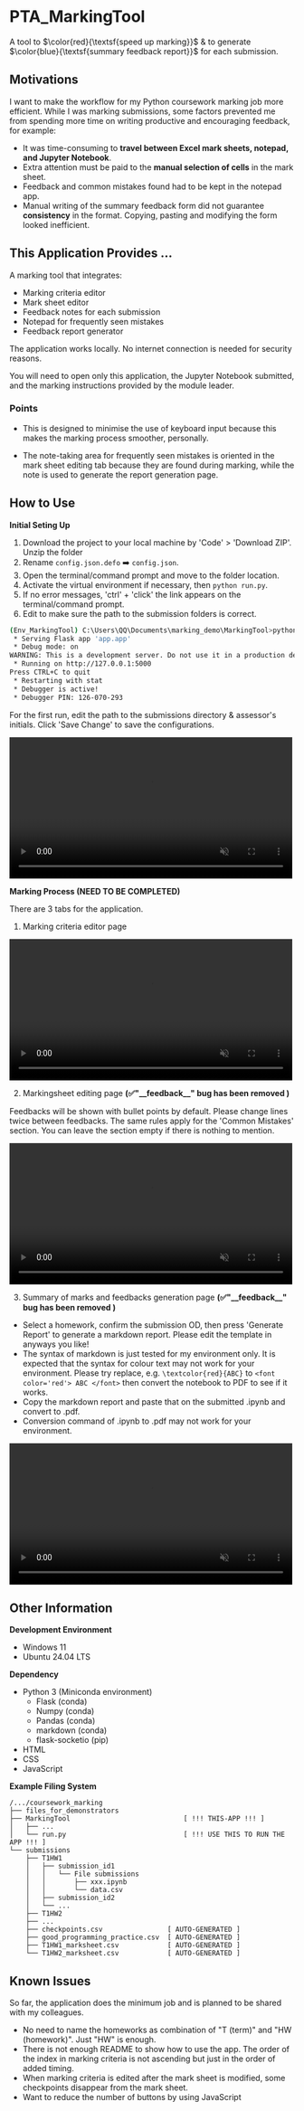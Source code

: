 # PTA_MarkingTool


A tool to $\color{red}{\textsf{speed up marking}}$ & to generate $\color{blue}{\textsf{summary feedback report}}$ for each submission. 

<h2>Motivations</h2>

I want to make the workflow for my Python coursework marking job more efficient. While I was marking submissions, some factors prevented me from spending more time on writing productive and encouraging feedback, for example:

- It was time-consuming to **travel between Excel mark sheets, notepad, and Jupyter Notebook**.
- Extra attention must be paid to the **manual selection of cells** in the mark sheet.
- Feedback and common mistakes found had to be kept in the notepad app.
- Manual writing of the summary feedback form did not guarantee **consistency** in the format. Copying, pasting and modifying the form looked inefficient.

<h2>This Application Provides ...</h2>

A marking tool that integrates:

- Marking criteria editor
- Mark sheet editor
- Feedback notes for each submission
- Notepad for frequently seen mistakes
- Feedback report generator

The application works locally. No internet connection is needed for security reasons.

You will need to open only this application, the Jupyter Notebook submitted, and the marking instructions provided by the module leader.

<h3>Points</h3>

- This is designed to minimise the use of keyboard input because this makes the marking process smoother, personally.

- The note-taking area for frequently seen mistakes is oriented in the mark sheet editing tab because they are found during marking, while the note is used to generate the report generation page. 


<h2>How to Use</h2>

**Initial Seting Up**

1. Download the project to your local machine by 'Code' > 'Download ZIP'. Unzip the folder
2. Rename `config.json.defo` ➡️ `config.json`.
3. Open the terminal/command prompt and move to the folder location.
4. Activate the virtual environment if necessary, then `python run.py`.
5. If no error messages, 'ctrl' + 'click' the link appears on the terminal/command prompt.
6. Edit to make sure the path to the submission folders is correct.

```bash
(Env_MarkingTool) C:\Users\QQ\Documents\marking_demo\MarkingTool>python run.py
 * Serving Flask app 'app.app'
 * Debug mode: on
WARNING: This is a development server. Do not use it in a production deployment. Use a production WSGI server instead.
 * Running on http://127.0.0.1:5000
Press CTRL+C to quit
 * Restarting with stat
 * Debugger is active!
 * Debugger PIN: 126-070-293
```


For the first run, edit the path to the submissions directory & assessor's initials. Click 'Save Change' to save the configurations.


<video src="https://github.com/user-attachments/assets/842c2961-15e1-4600-be47-2548757c0721" controls playsinline autoplay loop muted width="500"></video>

**Marking Process (NEED TO BE COMPLETED)**

There are 3 tabs for the application.
1. Marking criteria editor page

<video src="https://github.com/user-attachments/assets/1f203d72-21be-4a5b-8e34-61482fb627e2" controls playsinline autoplay loop muted width="500"></video>

2. Markingsheet editing page **(✅"\_\_feedback\_\_" bug has been removed )**

Feedbacks will be shown with bullet points by default. Please change lines twice between feedbacks. The same rules apply for the 'Common Mistakes' section. You can leave the section empty if there is nothing to mention.

<video src="https://github.com/user-attachments/assets/c1e0ff15-0e6e-4827-b0bd-4482e49a38f7" controls playsinline autoplay loop muted width="500"></video>


3. Summary of marks and feedbacks generation page **(✅"\_\_feedback\_\_" bug has been removed )**

- Select a homework, confirm the submission OD, then press 'Generate Report' to generate a markdown report. Please edit the template in anyways you like!
- The syntax of markdown is just tested for my environment only. It is expected that the syntax for colour text may not work for your environment. Please try replace, e.g. `\textcolor{red}{ABC}` to `<font color='red'> ABC </font>` then convert the notebook to PDF to see if it works.
- Copy the markdown report and paste that on the submitted .ipynb and convert to .pdf.
- Conversion command of .ipynb to .pdf may not work for your environment.

<video src="https://github.com/user-attachments/assets/0540702e-4f1f-4cbe-aa40-3c9acc24e848" controls playsinline autoplay loop muted width="500"></video>

<h2>Other Information</h2>

**Development Environment**
- Windows 11
- Ubuntu 24.04 LTS

**Dependency**
- Python 3 (Miniconda environment)
  - Flask (conda)
  - Numpy (conda)
  - Pandas (conda)
  - markdown (conda)
  - flask-socketio (pip)
- HTML
- CSS
- JavaScript

**Example Filing System**
```
/.../coursework_marking
├── files_for_demonstrators
├── MarkingTool                            [ !!! THIS-APP !!! ]
│   ├── ...
│   └── run.py                             [ !!! USE THIS TO RUN THE APP !!! ]
└── submissions
	├── T1HW1
	│   ├── submission_id1
	│   │   └── File submissions
	│   │       ├── xxx.ipynb
	│   │       └── data.csv
	│   ├── submission_id2
	│   └── ...
	├── T1HW2
	├── ...
	├── checkpoints.csv                [ AUTO-GENERATED ]
	├── good_programming_practice.csv  [ AUTO-GENERATED ]
	├── T1HW1_marksheet.csv            [ AUTO-GENERATED ]
	└── T1HW2_marksheet.csv            [ AUTO-GENERATED ]
```

<h2>Known Issues</h2>

So far, the application does the minimum job and is planned to be shared with my colleagues.  

- No need to name the homeworks as combination of "T (term)" and "HW (homework)". Just "HW" is enough.
- There is not enough README to show how to use the app.
The order of the index in marking criteria is not ascending but just in the order of added timing.
- When marking criteria is edited after the mark sheet is modified, some checkpoints disappear from the mark sheet.
- Want to reduce the number of buttons by using JavaScript


